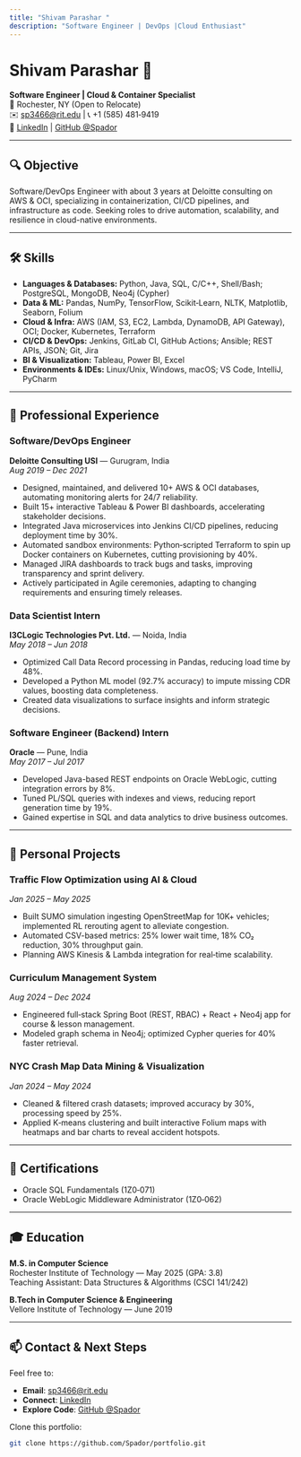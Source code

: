 ```yaml
---
title: "Shivam Parashar "
description: "Software Engineer | DevOps |Cloud Enthusiast"
---
```


# Shivam Parashar 👋

**Software Engineer | Cloud & Container Specialist**  
📍 Rochester, NY (Open to Relocate)  
✉️ [sp3466@rit.edu](mailto:sp3466@rit.edu) | 📞 +1 (585) 481‑9419  
🔗 [LinkedIn](https://www.linkedin.com/in/shivam-parashar-2764ba113) | [GitHub @Spador](https://github.com/Spador)

---

## 🔍 Objective

Software/DevOps Engineer with about 3 years at Deloitte consulting on AWS & OCI, specializing in containerization, CI/CD pipelines, and infrastructure as code. Seeking roles to drive automation, scalability, and resilience in cloud-native environments.

---

## 🛠 Skills

- **Languages & Databases:** Python, Java, SQL, C/C++, Shell/Bash; PostgreSQL, MongoDB, Neo4j (Cypher)  
- **Data & ML:** Pandas, NumPy, TensorFlow, Scikit‑Learn, NLTK, Matplotlib, Seaborn, Folium  
- **Cloud & Infra:** AWS (IAM, S3, EC2, Lambda, DynamoDB, API Gateway), OCI; Docker, Kubernetes, Terraform  
- **CI/CD & DevOps:** Jenkins, GitLab CI, GitHub Actions; Ansible; REST APIs, JSON; Git, Jira  
- **BI & Visualization:** Tableau, Power BI, Excel  
- **Environments & IDEs:** Linux/Unix, Windows, macOS; VS Code, IntelliJ, PyCharm  

---

## 💼 Professional Experience

### Software/DevOps Engineer  
**Deloitte Consulting USI** — Gurugram, India  
*Aug 2019 – Dec 2021*  
- Designed, maintained, and delivered 10+ AWS & OCI databases, automating monitoring alerts for 24/7 reliability.  
- Built 15+ interactive Tableau & Power BI dashboards, accelerating stakeholder decisions.  
- Integrated Java microservices into Jenkins CI/CD pipelines, reducing deployment time by 30%.  
- Automated sandbox environments: Python‑scripted Terraform to spin up Docker containers on Kubernetes, cutting provisioning by 40%.  
- Managed JIRA dashboards to track bugs and tasks, improving transparency and sprint delivery.  
- Actively participated in Agile ceremonies, adapting to changing requirements and ensuring timely releases.  

### Data Scientist Intern  
**I3CLogic Technologies Pvt. Ltd.** — Noida, India  
*May 2018 – Jun 2018*  
- Optimized Call Data Record processing in Pandas, reducing load time by 48%.  
- Developed a Python ML model (92.7% accuracy) to impute missing CDR values, boosting data completeness.  
- Created data visualizations to surface insights and inform strategic decisions.  

### Software Engineer (Backend) Intern  
**Oracle** — Pune, India  
*May 2017 – Jul 2017*  
- Developed Java-based REST endpoints on Oracle WebLogic, cutting integration errors by 8%.  
- Tuned PL/SQL queries with indexes and views, reducing report generation time by 19%.  
- Gained expertise in SQL and data analytics to drive business outcomes.  

---

## 🚀 Personal Projects

### Traffic Flow Optimization using AI & Cloud  
*Jan 2025 – May 2025*  
- Built SUMO simulation ingesting OpenStreetMap for 10K+ vehicles; implemented RL rerouting agent to alleviate congestion.  
- Automated CSV-based metrics: 25% lower wait time, 18% CO₂ reduction, 30% throughput gain.  
- Planning AWS Kinesis & Lambda integration for real‑time scalability.

### Curriculum Management System  
*Aug 2024 – Dec 2024*  
- Engineered full‑stack Spring Boot (REST, RBAC) + React + Neo4j app for course & lesson management.  
- Modeled graph schema in Neo4j; optimized Cypher queries for 40% faster retrieval.

### NYC Crash Map Data Mining & Visualization  
*Jan 2024 – May 2024*  
- Cleaned & filtered crash datasets; improved accuracy by 30%, processing speed by 25%.  
- Applied K‑means clustering and built interactive Folium maps with heatmaps and bar charts to reveal accident hotspots.

---

## 📜 Certifications

- Oracle SQL Fundamentals (1Z0‑071)  
- Oracle WebLogic Middleware Administrator (1Z0‑062)  

---

## 🎓 Education

**M.S. in Computer Science**  
Rochester Institute of Technology — May 2025 (GPA: 3.8)  
Teaching Assistant: Data Structures & Algorithms (CSCI 141/242)

**B.Tech in Computer Science & Engineering**  
Vellore Institute of Technology — June 2019  

---

## 📫 Contact & Next Steps

Feel free to:

- **Email**: [sp3466@rit.edu](mailto:sp3466@rit.edu)  
- **Connect**: [LinkedIn](https://www.linkedin.com/in/shivam-parashar-2764ba113)  
- **Explore Code**: [GitHub @Spador](https://github.com/Spador)  

Clone this portfolio:
```bash
git clone https://github.com/Spador/portfolio.git
```
